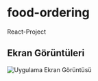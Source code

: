 # food-ordering
 React-Project



## Ekran Görüntüleri

![Uygulama Ekran Görüntüsü](https://res.cloudinary.com/dtrjgpqv2/image/upload/v1688384851/Rent%20A%20Car/odgbxdliykkpe9tzawzn.png)
